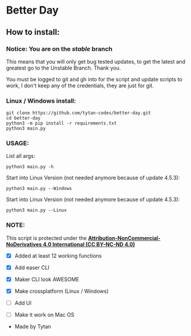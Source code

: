 # Better Day

## How to install:

### Notice: __You are on the ***stable*** branch__
This means that you will only get bug tested updates, to get the latest and greatest go to the Unstable Branch. Thank you.

You must be logged  to git and gh into for the script and update scripts to work, I don't keep any of the credentials, they are just for git.

### Linux / Windows install:

```
git clone https://github.com/tytan-codes/better-day.git
cd better-day
python3 -m pip install -r requirements.txt
python3 main.py
```

### USAGE:

List all args:
```
python3 main.py -h
```
Start into Linux Version (not needed anymore because of update 4.5.3):
```
python3 main.py --Windows
```
Start into Linux Version (not needed anymore because of update 4.5.3):
```
python3 main.py --Linux
```


### NOTE:

This script is protected under the [__Attribution-NonCommercial-NoDerivatives 4.0 International (CC BY-NC-ND 4.0)__](https://creativecommons.org/licenses/by-nc-nd/4.0/)


- [x] Added at least 12 working functions
- [x] Add easer CLI
- [x] Maker CLI look AWESOME
- [x] Make crossplatform (Linux / Windows)
- [ ] Add UI
- [ ] Make it work on Mac OS


- Made by Tytan
